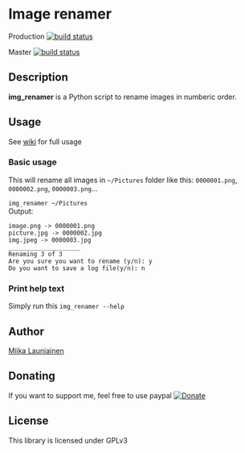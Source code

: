 # Image renamer

Production [![build status](https://gitlab.com/miicat/img-renamer/badges/production/pipeline.svg)](https://gitlab.com/miicat/img-renamer/commits/production)

Master [![build status](https://gitlab.com/miicat/img-renamer/badges/master/pipeline.svg)](https://gitlab.com/miicat/img-renamer/commits/master)

## Description

**img_renamer** is a Python script to rename images in numberic order.


## Usage

See [wiki](https://gitlab.com/miicat/img-renamer/-/wikis/) for full usage


### Basic usage

This will rename all images in `~/Pictures` folder like this: `0000001.png`, `0000002.png`, `0000003.png`...

`img_renamer ~/Pictures`  
Output:

```text
image.png -> 0000001.png
picture.jpg -> 0000002.jpg
img.jpeg -> 0000003.jpg
____________________
Renaming 3 of 3
Are you sure you want to rename (y/n): y
Do you want to save a log file(y/n): n
```


### Print help text

Simply run this `img_renamer --help`


## Author
[Miika Launiainen](https://gitlab.com/miicat)


## Donating

If you want to support me, feel free to use paypal
[![Donate](https://img.shields.io/badge/Donate-PayPal-green.svg)](https://paypal.me/miicat)


## License

This library is licensed under GPLv3
